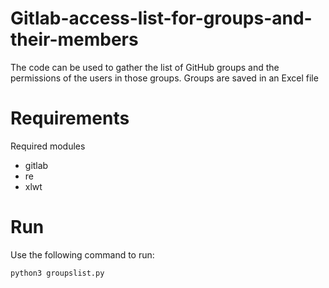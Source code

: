 # Gitlab-access-list-for-groups-and-their-members

The code can be used to gather the list of GitHub groups and the permissions of the users in those groups.
Groups are saved in an Excel file

# Requirements
Required modules

* gitlab
* re
* xlwt


# Run
Use the following command to run:

<code>python3 groupslist.py</code>
